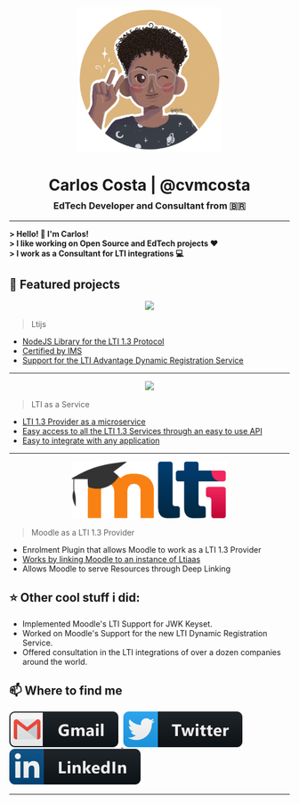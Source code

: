 <div align="center"><img width="260px" alt="ltijs" src="assets/avatar.png"></img></div> 

<!-- Greeting -->
<h1 style="margin-bottom: 0px" align="center">Carlos Costa | @cvmcosta</h1>
<h3 style="margin-top: 10px" align="center">EdTech Developer and Consultant from 🇧🇷</h3>

---


<!--Introduction -->
<h4 style="margin: 0px; margin-bottom: 0px"> > Hello! 👋 I'm Carlos!</h4>
<h4 style="margin: 0px; margin-bottom: 0px"> > I like working on Open Source and EdTech projects ❤️</h4>
<h4 style="margin: 0px; margin-bottom: 0px"> > I work as a Consultant for LTI integrations 💻</h4>



## 🌟 Featured projects



<p>
  <div align="center"><a href="https://cvmcosta.github.io/ltijs"><img width="230" src="https://raw.githubusercontent.com/Cvmcosta/ltijs/master/docs/logo-300.svg"></a></div>
</p>

> Ltijs

- [NodeJS Library for the LTI 1.3 Protocol](https://cvmcosta.github.io/ltijs)
- [Certified by IMS](https://site.imsglobal.org/certifications/coursekey/ltijs)
- [Support for the  LTI Advantage Dynamic Registration Service](https://cvmcosta.me/ltijs/#/dynamicregistration)

---

<p>
  <div align="center"><a href="https://ltiaas.cvmcosta.com"><img width="320" src="https://raw.githubusercontent.com/Cvmcosta/ltijs/master/docs/ltiaas.svg"></a></div>
</p>

> LTI as a Service

- [LTI 1.3 Provider as a microservice](https://ltiaas.cvmcosta.com)
- [Easy access to all the LTI 1.3 Services through an easy to use API](https://ltiaas.cvmcosta.com/#/docs?id=api-documentation)
- [Easy to integrate with any application](https://ltiaas.cvmcosta.com/#/docs?id=installation-and-setup)


---

<p>
  <div align="center"><a href="https://ltiaas.cvmcosta.com"><img width="280" src="assets/moodle-lti.png"></a></div>
</p>

> Moodle as a LTI 1.3 Provider

- Enrolment Plugin that allows Moodle to work as a LTI 1.3 Provider
- [Works by linking Moodle to an instance of Ltiaas](https://ltiaas.cvmcosta.com)
- Allows Moodle to serve Resources through Deep Linking


## ⭐  Other cool stuff i did: 

- Implemented Moodle's LTI Support for JWK Keyset.
- Worked on Moodle's Support for the new LTI Dynamic Registration Service.
- Offered consultation in the LTI integrations of over a dozen companies around the world.



## 📫 Where to find me


<a href="mailto:cvmcosta@gmail.com">
  <img style="margin-right: 5px" src="assets/svg/social/gmail.svg" alt="gmail" 
</a>  

  
<a href="https://twitter.com/cvmcosta">
  <img style="margin-right: 5px" src="assets/svg/social/twitter.svg" alt="twitter"
</a>

<a href="https://www.linkedin.com/in/carlos-vin%C3%ADcius-761666145/">
  <img style="margin-right: 5px" src="assets/svg/social/linkedin.svg" alt="linkedin" 
</a>  








---


